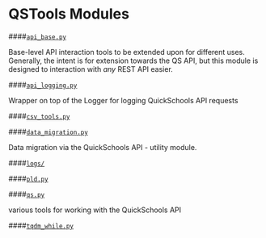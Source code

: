 QSTools Modules
===

####[`api_base.py`](../modules/api_base.py)

Base-level API interaction tools to be extended upon for different uses.
Generally, the intent is for extension towards the QS API, but this module
is designed to interaction with *any* REST API easier.


####[`api_logging.py`](../modules/api_logging.py)

Wrapper on top of the Logger for logging QuickSchools API requests

####[`csv_tools.py`](../modules/csv_tools.py)

####[`data_migration.py`](../modules/data_migration.py)

Data migration via the QuickSchools API - utility module.

####[`logs/`](../modules/logs)

####[`pld.py`](../modules/pld.py)

####[`qs.py`](../modules/qs.py)


various tools for working with the QuickSchools API


####[`tqdm_while.py`](../modules/tqdm_while.py)